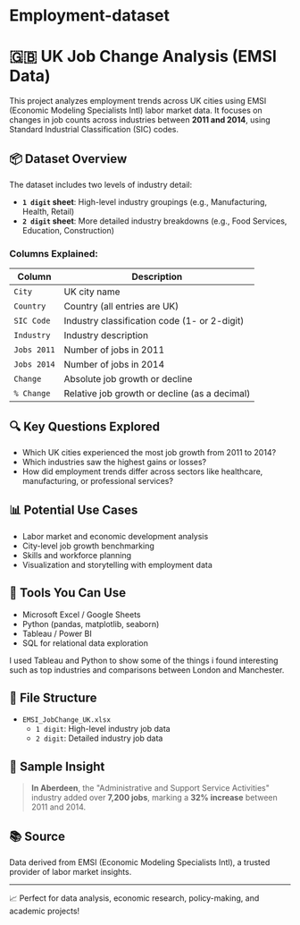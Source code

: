 # Employment-dataset

# 🇬🇧 UK Job Change Analysis (EMSI Data)

This project analyzes employment trends across UK cities using EMSI (Economic Modeling Specialists Intl) labor market data. It focuses on changes in job counts across industries between **2011 and 2014**, using Standard Industrial Classification (SIC) codes.

## 📦 Dataset Overview

The dataset includes two levels of industry detail:

- **`1 digit` sheet**: High-level industry groupings (e.g., Manufacturing, Health, Retail)
- **`2 digit` sheet**: More detailed industry breakdowns (e.g., Food Services, Education, Construction)

### Columns Explained:

| Column         | Description                                      |
|----------------|--------------------------------------------------|
| `City`         | UK city name                                     |
| `Country`      | Country (all entries are UK)                     |
| `SIC Code`     | Industry classification code (1- or 2-digit)     |
| `Industry`     | Industry description                             |
| `Jobs 2011`    | Number of jobs in 2011                           |
| `Jobs 2014`    | Number of jobs in 2014                           |
| `Change`       | Absolute job growth or decline                   |
| `% Change`     | Relative job growth or decline (as a decimal)    |

## 🔍 Key Questions Explored

- Which UK cities experienced the most job growth from 2011 to 2014?
- Which industries saw the highest gains or losses?
- How did employment trends differ across sectors like healthcare, manufacturing, or professional services?

## 📊 Potential Use Cases

- Labor market and economic development analysis  
- City-level job growth benchmarking  
- Skills and workforce planning  
- Visualization and storytelling with employment data  

## 🧰 Tools You Can Use

- Microsoft Excel / Google Sheets  
- Python (pandas, matplotlib, seaborn)  
- Tableau / Power BI  
- SQL for relational data exploration  

I used Tableau and Python to show some of the things i found interesting such as top industries and comparisons between London and Manchester.

## 📁 File Structure

- `EMSI_JobChange_UK.xlsx`  
  - `1 digit`: High-level industry job data  
  - `2 digit`: Detailed industry job data  

## 📌 Sample Insight

> **In Aberdeen**, the "Administrative and Support Service Activities" industry added over **7,200 jobs**, marking a **32% increase** between 2011 and 2014.

## 📚 Source

Data derived from EMSI (Economic Modeling Specialists Intl), a trusted provider of labor market insights.

---

📈 Perfect for data analysis, economic research, policy-making, and academic projects!

